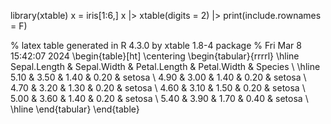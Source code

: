 library(xtable)
x = iris[1:6,]
x |> xtable(digits = 2) |> print(include.rownames = F)

% latex table generated in R 4.3.0 by xtable 1.8-4 package
% Fri Mar  8 15:42:07 2024
\begin{table}[ht]
\centering
\begin{tabular}{rrrrl}
  \hline
Sepal.Length & Sepal.Width & Petal.Length & Petal.Width & Species \\ 
  \hline
5.10 & 3.50 & 1.40 & 0.20 & setosa \\ 
  4.90 & 3.00 & 1.40 & 0.20 & setosa \\ 
  4.70 & 3.20 & 1.30 & 0.20 & setosa \\ 
  4.60 & 3.10 & 1.50 & 0.20 & setosa \\ 
  5.00 & 3.60 & 1.40 & 0.20 & setosa \\ 
  5.40 & 3.90 & 1.70 & 0.40 & setosa \\ 
   \hline
\end{tabular}
\end{table}
